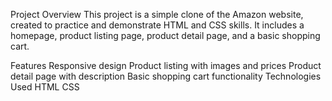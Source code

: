 Project Overview
This project is a simple clone of the Amazon website, created to practice and demonstrate HTML and CSS skills. It includes a homepage, product listing page, product detail page, and a basic shopping cart.

Features
  Responsive design
  Product listing with images and prices
  Product detail page with description
  Basic shopping cart functionality
Technologies Used
  HTML
  CSS

